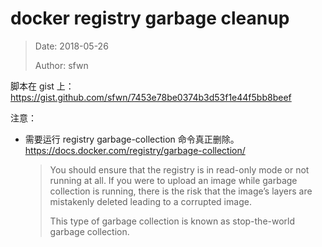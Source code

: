 # docker registry garbage cleanup

> Date:  2018-05-26
>
> Author: sfwn

脚本在 gist 上：
https://gist.github.com/sfwn/7453e78be0374b3d53f1e44f5bb8beef

注意：

- 需要运行 registry garbage-collection 命令真正删除。
https://docs.docker.com/registry/garbage-collection/

    > You should ensure that the registry is in read-only mode or not running at all. If you were to upload an image while garbage collection is running, there is the risk that the image’s layers are mistakenly deleted leading to a corrupted image.
    > 
    > This type of garbage collection is known as stop-the-world garbage collection.